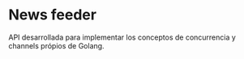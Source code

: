 # News feeder

API desarrollada para implementar los conceptos de concurrencia y channels própios de Golang. 
